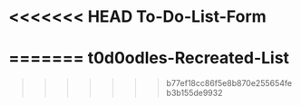 <<<<<<< HEAD
To-Do-List-Form
===============
=======
t0d0odles-Recreated-List
========================
>>>>>>> b77ef18cc86f5e8b870e255654feb3b155de9932

